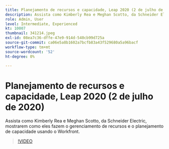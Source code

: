 ```yaml
---
title: Planejamento de recursos e capacidade, Leap 2020 (2 de julho de 2020)
description: Assista como Kimberly Rea e Meghan Scotto, da Schneider Electric, mostrarem como eles fazem o gerenciamento de recursos e o planejamento de capacidade usando o Workfront.
role: Admin, User
level: Intermediate, Experienced
kt: 10007
thumbnail: 341214.jpeg
exl-id: 08ea7c36-dffe-47e9-914d-540cb99d725a
source-git-commit: ca06e5a8b1602a7bcfb83a43f529680a5a96bacf
workflow-type: tm+mt
source-wordcount: '52'
ht-degree: 0%

---
```


# Planejamento de recursos e capacidade, Leap 2020 (2 de julho de 2020)

Assista como Kimberly Rea e Meghan Scotto, da Schneider Electric, mostrarem como eles fazem o gerenciamento de recursos e o planejamento de capacidade usando o Workfront.

>[!VIDEO](https://video.tv.adobe.com/v/341214/?quality=12&learn=on)
